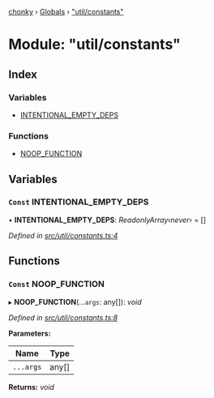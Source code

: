 [chonky](../README.md) › [Globals](../globals.md) › ["util/constants"](_util_constants_.md)

# Module: "util/constants"

## Index

### Variables

* [INTENTIONAL_EMPTY_DEPS](_util_constants_.md#const-intentional_empty_deps)

### Functions

* [NOOP_FUNCTION](_util_constants_.md#const-noop_function)

## Variables

### `Const` INTENTIONAL_EMPTY_DEPS

• **INTENTIONAL_EMPTY_DEPS**: *ReadonlyArray‹never›* = []

*Defined in [src/util/constants.ts:4](https://github.com/TimboKZ/Chonky/blob/01ce777/src/util/constants.ts#L4)*

## Functions

### `Const` NOOP_FUNCTION

▸ **NOOP_FUNCTION**(...`args`: any[]): *void*

*Defined in [src/util/constants.ts:8](https://github.com/TimboKZ/Chonky/blob/01ce777/src/util/constants.ts#L8)*

**Parameters:**

Name | Type |
------ | ------ |
`...args` | any[] |

**Returns:** *void*
